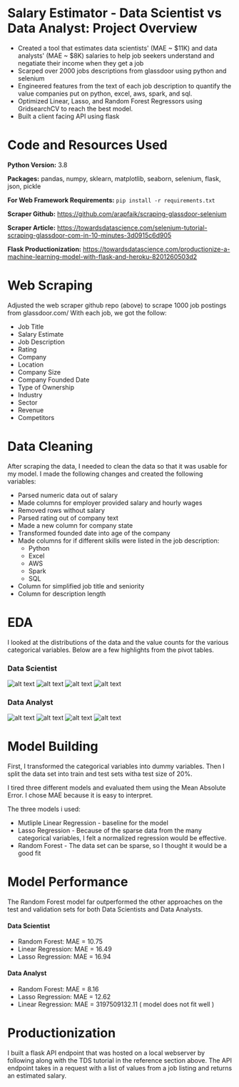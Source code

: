 # Salary Estimator - Data Scientist vs Data Analyst: Project Overview
* Created a tool that estimates data scientists' (MAE ~ $11K) and data analysts' (MAE ~ $8K) salaries to help job seekers understand and negatiate their income when they get a job
* Scarped over 2000 jobs descriptions from glassdoor using python and selenium
* Engineered features from the text of each job description to quantify the value companies put on python, excel, aws, spark, and sql.
* Optimized Linear, Lasso, and Random Forest Regressors using GridsearchCV to reach the best model.
* Built a client facing API using flask



# Code and Resources Used
**Python Version:** 3.8

**Packages:** pandas, numpy, sklearn, matplotlib, seaborn, selenium, flask, json, pickle

**For Web Framework Requirements:** ```pip install -r requirements.txt```

**Scraper Github:** https://github.com/arapfaik/scraping-glassdoor-selenium

**Scraper Article:** https://towardsdatascience.com/selenium-tutorial-scraping-glassdoor-com-in-10-minutes-3d0915c6d905

**Flask Productionization:** https://towardsdatascience.com/productionize-a-machine-learning-model-with-flask-and-heroku-8201260503d2

# Web Scraping
Adjusted the web scraper github repo (above) to scrape 1000 job postings from glassdoor.com/  With each job, we got the follow:
* Job Title
* Salary Estimate
* Job Description
* Rating
* Company
* Location
* Company Size
* Company Founded Date
* Type of Ownership
* Industry
* Sector
* Revenue
* Competitors

# Data Cleaning
After scraping the data, I needed to clean the data so that it was usable for my model.  I made the following changes and created the following variables:
* Parsed numeric data out of salary
* Made columns for employer provided salary and hourly wages
* Removed rows without salary
* Parsed rating out of company text
* Made a new column for company state
* Transformed founded date into age of the company
* Made columns for if different skills were listed in the job description:
  * Python
  * Excel
  * AWS
  * Spark
  * SQL
* Column for simplified job title and seniority
* Column for description length

# EDA
I looked at the distributions of the data and the value counts for the various categorical variables. Below are a few highlights from the pivot tables.

### Data Scientist
![alt text](https://github.com/nelsonhwu/ds_salary_proj/blob/master/Images/Data_Scientist/avg_salary_by_job_simp.png "Avg Salary by Simplified Job Title")
![alt text](https://github.com/nelsonhwu/ds_salary_proj/blob/master/Images/Data_Scientist/graph_for_job_state.png "Number of Jobs by State")
![alt text](https://github.com/nelsonhwu/ds_salary_proj/blob/master/Images/Data_Scientist/corr_heatmap.png "Correlation Heat Map")
![alt text](https://github.com/nelsonhwu/ds_salary_proj/blob/master/Images/Data_Scientist/word_cloud.png "Job Description Word Cloud")

### Data Analyst
![alt text](https://github.com/nelsonhwu/ds_salary_proj/blob/master/Images/Data_analyst/avg_salary_by_seniority.png "Avg Salary by Simplified Job Title")
![alt text](https://github.com/nelsonhwu/ds_salary_proj/blob/master/Images/Data_analyst/graph_for_job_state_da.png "Number of Jobs by State")
![alt text](https://github.com/nelsonhwu/ds_salary_proj/blob/master/Images/Data_analyst/corr_heatmap_da.png "Correlation Heat Map")
![alt text](https://github.com/nelsonhwu/ds_salary_proj/blob/master/Images/Data_analyst/word_cloud_da.png "Job Description Word Cloud")

# Model Building
First, I transformed the categorical variables into dummy variables.  Then I split the data set into train and test sets witha test size of 20%.

I tired three different models and evaluated them using the Mean Absolute Error.  I chose MAE because it is easy to interpret.

The three models i used:
* Mutliple Linear Regression - baseline for the model
* Lasso Regression - Because of the sparse data from the many categorical variables, I felt a normalized regression would be effective.
* Random Forest - The data set can be sparse, so I thought it would be a good fit

# Model Performance
The Random Forest model far outperformed the other approaches on the test and validation sets for both Data Scientists and Data Analysts.
#### Data Scientist
* Random Forest: MAE = 10.75
* Linear Regression: MAE = 16.49
* Lasso Regression: MAE = 16.94

#### Data Analyst
* Random Forest: MAE = 8.16
* Lasso Regression: MAE = 12.62
* Linear Regression: MAE = 3197509132.11 ( model does not fit well )

# Productionization
I built a flask API endpoint that was hosted on a local webserver by following along with the TDS tutorial in the reference section above.  The API endpoint takes in a request with a list of values from a job listing and returns an estimated salary.
